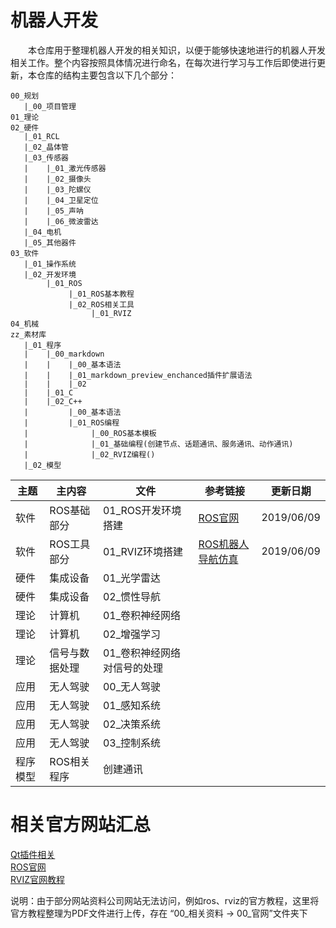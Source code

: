 # 机器人开发

&emsp;&emsp;本仓库用于整理机器人开发的相关知识，以便于能够快速地进行的机器人开发相关工作。整个内容按照具体情况进行命名，在每次进行学习与工作后即使进行更新，本仓库的结构主要包含以下几个部分：
```
00_规划
   |_00_项目管理
01_理论
02_硬件
   |_01_RCL
   |_02_晶体管
   |_03_传感器
   |    |_01_激光传感器
   |    |_02_摄像头
   |    |_03_陀螺仪
   |    |_04_卫星定位
   |    |_05_声呐
   |    |_06_微波雷达
   |_04_电机
   |_05_其他器件
03_软件
   |_01_操作系统
   |_02_开发环境
        |_01_ROS
             |_01_ROS基本教程
             |_02_ROS相关工具
                  |_01_RVIZ
04_机械
zz_素材库
   |_01_程序
   |    |_00_markdown
   |    |    |_00_基本语法
   |    |    |_01_markdown_preview_enchanced插件扩展语法
   |    |    |_02
   |    |_01_C
   |    |_02_C++
   |         |_00_基本语法
   |         |_01_ROS编程
   |              |_00_ROS基本模板
   |              |_01_基础编程(创建节点、话题通讯、服务通讯、动作通讯)
   |              |_02_RVIZ编程()
   |_02_模型
```


|主题|主内容|文件|参考链接|更新日期|
|---|---|---|---|---|
|软件|ROS基础部分|01_ROS开发环境搭建|[ROS官网](https://wiki.ros.org/kinetic/Installation/Ubuntu)</br>|2019/06/09|
|软件|ROS工具部分|01_RVIZ环境搭建|[ROS机器人导航仿真](https://www.cnblogs.com/qiangzi0221/p/7941896.html)|2019/06/09|
|硬件|集成设备|01_光学雷达||
|硬件|集成设备|02_惯性导航||
|理论|计算机|01_卷积神经网络|
|理论|计算机|02_增强学习|
|理论|信号与数据处理|01_卷积神经网络对信号的处理||
|应用|无人驾驶|00_无人驾驶|
|应用|无人驾驶|01_感知系统|
|应用|无人驾驶|02_决策系统|
|应用|无人驾驶|03_控制系统|
|程序模型|ROS相关程序|创建通讯|



# 相关官方网站汇总
[Qt插件相关](https://ros-qtc-plugin.readthedocs.io/en/latest/index.html#)</br>
[ROS官网](http://wiki.ros.org/)</br>
[RVIZ官网教程](http://wiki.ros.org/rviz)</br>

说明：由于部分网站资料公司网站无法访问，例如ros、rviz的官方教程，这里将官方教程整理为PDF文件进行上传，存在 “00_相关资料 -> 00_官网”文件夹下
